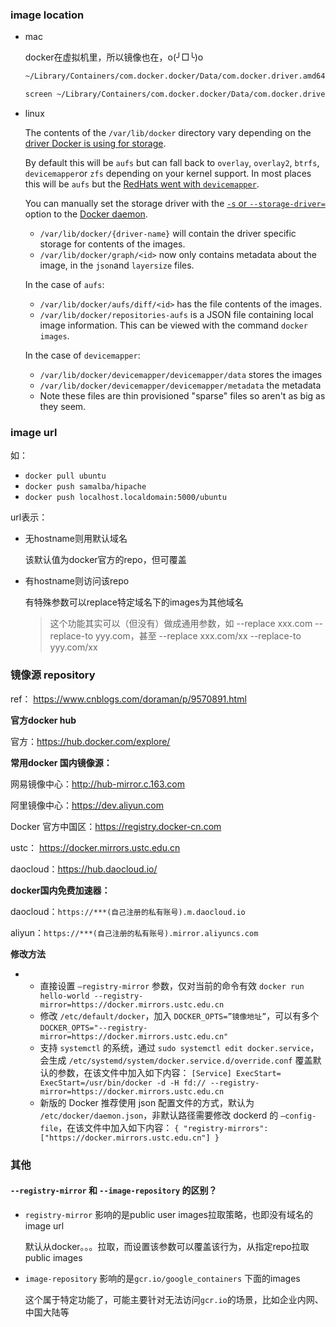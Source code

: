 



### image location





* mac

  docker在虚拟机里，所以镜像也在，o(╯□╰)o

  ```sh
  ~/Library/Containers/com.docker.docker/Data/com.docker.driver.amd64-linux/Docker.qcow2
  
  screen ~/Library/Containers/com.docker.docker/Data/com.docker.driver.amd64-linux/tty  # ctrl-c 退出，会引起终端显示配置的一些变化 = =
  ```

* linux

  The contents of the `/var/lib/docker` directory vary depending on the [driver Docker is using for storage](https://github.com/docker/docker/blob/990a3e30fa66e7bd3df3c78c873c97c5b1310486/daemon/graphdriver/driver.go#L37-L43).

  By default this will be `aufs` but can fall back to `overlay`, `overlay2`, `btrfs`, `devicemapper`or `zfs` depending on your kernel support. In most places this will be `aufs` but the [RedHats went with `devicemapper`](http://developerblog.redhat.com/2014/09/30/overview-storage-scalability-docker/).

  You can manually set the storage driver with the [`-s` or `--storage-driver=`](https://docs.docker.com/engine/reference/commandline/dockerd/#/daemon-storage-driver-option) option to the [Docker daemon](https://docs.docker.com/engine/reference/commandline/dockerd/).

  - `/var/lib/docker/{driver-name}` will contain the driver specific storage for contents of the images.
  - `/var/lib/docker/graph/<id>` now only contains metadata about the image, in the `json`and `layersize` files.

  In the case of `aufs`:

  - `/var/lib/docker/aufs/diff/<id>` has the file contents of the images.
  - `/var/lib/docker/repositories-aufs` is a JSON file containing local image information. This can be viewed with the command `docker images`.

  In the case of `devicemapper`:

  - `/var/lib/docker/devicemapper/devicemapper/data` stores the images
  - `/var/lib/docker/devicemapper/devicemapper/metadata` the metadata
  - Note these files are thin provisioned "sparse" files so aren't as big as they seem.

  



### image url



如：

* `docker pull ubuntu`
* `docker push samalba/hipache`
* `docker push localhost.localdomain:5000/ubuntu`



url表示：

* 无hostname则用默认域名

  该默认值为docker官方的repo，但可覆盖

* 有hostname则访问该repo

  有特殊参数可以replace特定域名下的images为其他域名

  > 这个功能其实可以（但没有）做成通用参数，如 --replace xxx.com --replace-to yyy.com，甚至 --replace xxx.com/xx --replace-to yyy.com/xx



### 镜像源 repository

ref： https://www.cnblogs.com/doraman/p/9570891.html



**官方docker hub**

官方：https://hub.docker.com/explore/

**常用docker 国内镜像源：**

网易镜像中心：http://hub-mirror.c.163.com

阿里镜像中心：https://dev.aliyun.com

Docker 官方中国区：https://registry.docker-cn.com

ustc： https://docker.mirrors.ustc.edu.cn

daocloud：https://hub.daocloud.io/

**docker国内免费加速器：**

daocloud：`https://***(自己注册的私有账号).m.daocloud.io`

aliyun：`https://***(自己注册的私有账号).mirror.aliyuncs.com`

**修改方法**

- - 直接设置 `–registry-mirror` 参数，仅对当前的命令有效 
    `docker run hello-world --registry-mirror=https://docker.mirrors.ustc.edu.cn`
  - 修改 `/etc/default/docker`，加入 `DOCKER_OPTS=”镜像地址”`，可以有多个 
    `DOCKER_OPTS="--registry-mirror=https://docker.mirrors.ustc.edu.cn"`
  - 支持 `systemctl` 的系统，通过 `sudo systemctl edit docker.service`，会生成  `/etc/systemd/system/docker.service.d/override.conf` 覆盖默认的参数，在该文件中加入如下内容： 
    `[Service] ExecStart= ExecStart=/usr/bin/docker -d -H fd:// --registry-mirror=https://docker.mirrors.ustc.edu.cn`
  - 新版的 Docker 推荐使用 json 配置文件的方式，默认为` /etc/docker/daemon.json`，非默认路径需要修改 dockerd 的 `–config-file`，在该文件中加入如下内容： 
    `{ "registry-mirrors": ["https://docker.mirrors.ustc.edu.cn"] }`









### 其他



#### `--registry-mirror` 和 `--image-repository` 的区别？



* `registry-mirror` 影响的是public user images拉取策略，也即没有域名的image url

  默认从docker。。。拉取，而设置该参数可以覆盖该行为，从指定repo拉取public images

* `image-repository` 影响的是`gcr.io/google_containers` 下面的images

  这个属于特定功能了，可能主要针对无法访问`gcr.io`的场景，比如企业内网、中国大陆等



